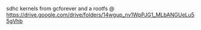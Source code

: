 sdhc kernels from gcforever 
and a rootfs @ https://drive.google.com/drive/folders/14wgup_nv1WpPJG1_MLbANGUeLu55gVhb
